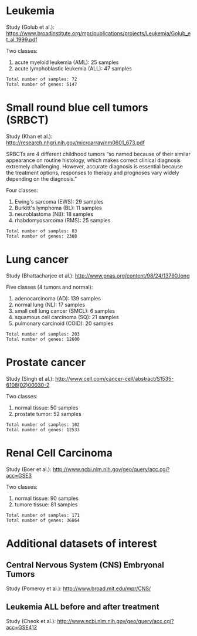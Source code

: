 # Leukemia  
Study (Golub et al.): https://www.broadinstitute.org/mpr/publications/projects/Leukemia/Golub_et_al_1999.pdf

Two classes:  
1. acute myeloid leukemia (AML): 25 samples  
2. acute lymphoblastic leukemia (ALL): 47 samples  

```Total number of samples: 72```  
```Total number of genes: 5147```

# Small round blue cell tumors (SRBCT)  
Study (Khan et al.): http://research.nhgri.nih.gov/microarray/nm0601_673.pdf

SRBCTs are 4 different childhood tumors “so named because of their similar appearance on routine histology, which makes correct clinical diagnosis extremely challenging. However, accurate diagnosis is essential because the treatment options, responses to therapy and prognoses vary widely depending on the diagnosis.”

Four classes:  
1. Ewing's sarcoma (EWS): 29 samples  
2. Burkitt's lymphoma (BL): 11 samples  
3. neuroblastoma (NB): 18 samples  
4. rhabdomyosarcoma (RMS): 25 samples  

```Total number of samples: 83```  
```Total number of genes: 2308```  

# Lung cancer
Study (Bhattacharjee et al.): http://www.pnas.org/content/98/24/13790.long

Five classes (4 tumors and normal):  
1. adenocarcinoma (AD): 139 samples  
2. normal lung (NL): 17 samples  
3. small cell lung cancer (SMCL): 6 samples  
4. squamous cell carcinoma (SQ): 21 samples  
5. pulmonary carcinoid (COID): 20 samples  

```Total number of samples: 203```  
```Total number of genes: 12600```  

# Prostate cancer
Study (Singh et al.): http://www.cell.com/cancer-cell/abstract/S1535-6108(02)00030-2

Two classes:  
1. normal tissue: 50 samples  
2. prostate tumor: 52 samples  

```Total number of samples: 102```  
```Total number of genes: 12533```  

# Renal Cell Carcinoma
Study (Boer et al.): http://www.ncbi.nlm.nih.gov/geo/query/acc.cgi?acc=GSE3

Two classes:  
1. normal tissue: 90 samples  
2. tumore tissue: 81 samples  

```Total number of samples: 171```  
```Total number of genes: 36864```  

# Additional datasets of interest
## Central Nervous System (CNS) Embryonal Tumors
Study (Pomeroy et al.): http://www.broad.mit.edu/mpr/CNS/
## Leukemia ALL before and after treatment
Study (Cheok et al.): http://www.ncbi.nlm.nih.gov/geo/query/acc.cgi?acc=GSE412

